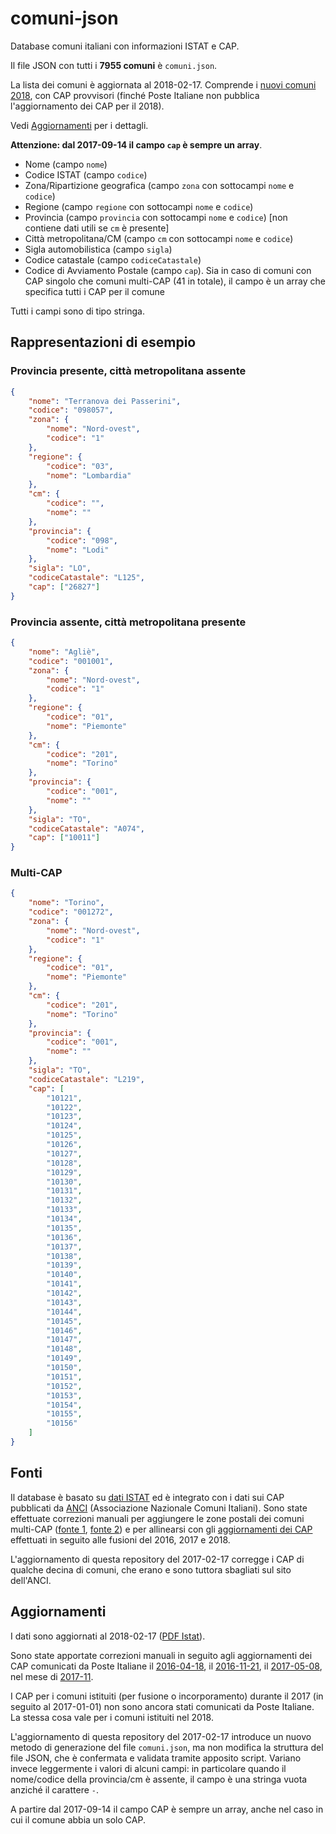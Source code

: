 # comuni-json
Database comuni italiani con informazioni ISTAT e CAP.

Il file JSON con tutti i **7955 comuni** è `comuni.json`.

La lista dei comuni è aggiornata al 2018-02-17. Comprende i [nuovi comuni 2018](http://www.tuttitalia.it/variazioni-amministrative/nuovi-comuni-2018/), con CAP provvisori (finché Poste Italiane non pubblica l'aggiornamento dei CAP per il 2018). 

Vedi [Aggiornamenti](#aggiornamenti) per i dettagli.

**Attenzione: dal 2017-09-14 il campo `cap` è sempre un array**.

* Nome (campo `nome`)
* Codice ISTAT (campo `codice`)
* Zona/Ripartizione geografica (campo `zona` con sottocampi `nome` e `codice`)
* Regione (campo `regione` con sottocampi `nome` e `codice`)
* Provincia (campo `provincia` con sottocampi `nome` e `codice`) [non contiene dati utili se `cm` è presente]
* Città metropolitana/CM (campo `cm` con sottocampi `nome` e `codice`)
* Sigla automobilistica (campo `sigla`)
* Codice catastale (campo `codiceCatastale`)
* Codice di Avviamento Postale (campo `cap`). Sia in caso di comuni con CAP singolo che comuni multi-CAP (41 in totale), il campo è un array che specifica tutti i CAP per il comune

Tutti i campi sono di tipo stringa.

## Rappresentazioni di esempio

### Provincia presente, città metropolitana assente

```json
{
    "nome": "Terranova dei Passerini",
    "codice": "098057",
    "zona": {
        "nome": "Nord-ovest",
        "codice": "1"
    },
    "regione": {
        "codice": "03",
        "nome": "Lombardia"
    },
    "cm": {
        "codice": "",
        "nome": ""
    },
    "provincia": {
        "codice": "098",
        "nome": "Lodi"
    },
    "sigla": "LO",
    "codiceCatastale": "L125",
    "cap": ["26827"]
}
```

### Provincia assente, città metropolitana presente

```json
{
    "nome": "Agliè",
    "codice": "001001",
    "zona": {
        "nome": "Nord-ovest",
        "codice": "1"
    },
    "regione": {
        "codice": "01",
        "nome": "Piemonte"
    },
    "cm": {
        "codice": "201",
        "nome": "Torino"
    },
    "provincia": {
        "codice": "001",
        "nome": ""
    },
    "sigla": "TO",
    "codiceCatastale": "A074",
    "cap": ["10011"]
}
```

### Multi-CAP

```json
{
    "nome": "Torino",
    "codice": "001272",
    "zona": {
        "nome": "Nord-ovest",
        "codice": "1"
    },
    "regione": {
        "codice": "01",
        "nome": "Piemonte"
    },
    "cm": {
        "codice": "201",
        "nome": "Torino"
    },
    "provincia": {
        "codice": "001",
        "nome": ""
    },
    "sigla": "TO",
    "codiceCatastale": "L219",
    "cap": [
        "10121",
        "10122",
        "10123",
        "10124",
        "10125",
        "10126",
        "10127",
        "10128",
        "10129",
        "10130",
        "10131",
        "10132",
        "10133",
        "10134",
        "10135",
        "10136",
        "10137",
        "10138",
        "10139",
        "10140",
        "10141",
        "10142",
        "10143",
        "10144",
        "10145",
        "10146",
        "10147",
        "10148",
        "10149",
        "10150",
        "10151",
        "10152",
        "10153",
        "10154",
        "10155",
        "10156"
    ]
}
```

## Fonti

Il database è basato su [dati ISTAT](http://www.istat.it/it/archivio/6789) ed è integrato con i dati sui CAP pubblicati da [ANCI](http://www.anci.it/) (Associazione Nazionale Comuni Italiani). Sono state effettuate correzioni manuali per aggiungere le zone postali dei comuni multi-CAP ([fonte 1](http://www.nonsolocap.it/docs/codice-di-avviamento-postale/), [fonte 2](http://www.comuni-italiani.it/cap/multicap.html)) e per allinearsi con gli [aggiornamenti dei CAP](https://www.poste.it/cap.html) effettuati in seguito alle fusioni del 2016, 2017 e 2018.

L'aggiornamento di questa repository del 2017-02-17 corregge i CAP di qualche decina di comuni, che erano e sono tuttora sbagliati sul sito dell'ANCI.

## Aggiornamenti

I dati sono aggiornati al 2018-02-17 ([PDF Istat](pdf/istat-2017-2018.pdf)).

Sono state apportate correzioni manuali in seguito agli aggiornamenti dei CAP comunicati da Poste Italiane il [2016-04-18](pdf/cap-aggiornamento-2016.pdf), il [2016-11-21](pdf/cap-aggiornamento-2016-II.pdf), il [2017-05-08](pdf/cap-aggiornamento-2017.pdf), nel mese di [2017-11](pdf/cap-aggiornamento-2017-II.pdf).

I CAP per i comuni istituiti (per fusione o incorporamento) durante il 2017 (in seguito al 2017-01-01) non sono ancora stati comunicati da Poste Italiane. La stessa cosa vale per i comuni istituiti nel 2018.

L'aggiornamento di questa repository del 2017-02-17 introduce un nuovo metodo di generazione del file `comuni.json`, ma non modifica la struttura del file JSON, che è confermata e validata tramite apposito script. Variano invece leggermente i valori di alcuni campi: in particolare quando il nome/codice della provincia/cm è assente, il campo è una stringa vuota anziché il carattere `-`.

A partire dal 2017-09-14 il campo CAP è sempre un array, anche nel caso in cui il comune abbia un solo CAP.
